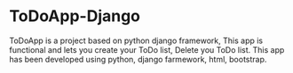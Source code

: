 # ToDoApp-Django
ToDoApp is a project based on python django framework, This app is functional and lets you create your ToDo list, Delete you ToDo list. This app has been developed using python, django farmework, html, bootstrap.
